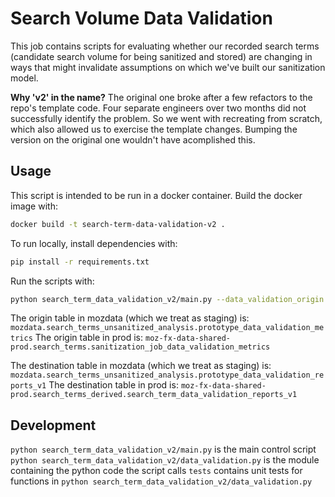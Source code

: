 # Search Volume Data Validation

This job contains scripts for evaluating whether our recorded search terms 
(candidate search volume for being sanitized and stored) are changing in ways
that might invalidate assumptions on which we've built our sanitization model.

**Why 'v2' in the name?**
The original one broke after a few refactors to the repo's template code.
Four separate engineers over two months did not successfully identify the problem.
So we went with recreating from scratch, which also allowed us to exercise the template changes.
Bumping the version on the original one wouldn't have acomplished this.

## Usage

This script is intended to be run in a docker container.
Build the docker image with:

```sh
docker build -t search-term-data-validation-v2 .
```

To run locally, install dependencies with:

```sh
pip install -r requirements.txt
```

Run the scripts with: 

```sh   
python search_term_data_validation_v2/main.py --data_validation_origin <table_name> --data_validation_reporting_destination <table_name>
```

The origin table in mozdata (which we treat as staging) is: `mozdata.search_terms_unsanitized_analysis.prototype_data_validation_metrics`
The origin table in prod is: `moz-fx-data-shared-prod.search_terms.sanitization_job_data_validation_metrics`

The destination table in mozdata (which we treat as staging) is: `mozdata.search_terms_unsanitized_analysis.prototype_data_validation_reports_v1`
The destination table in prod is: `moz-fx-data-shared-prod.search_terms_derived.search_term_data_validation_reports_v1`

## Development

`python search_term_data_validation_v2/main.py` is the main control script
`python search_term_data_validation_v2/data_validation.py` is the module containing the python code the script calls
`tests` contains unit tests for functions in `python search_term_data_validation_v2/data_validation.py`


